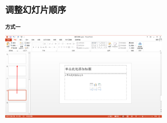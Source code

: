 # 调整幻灯片顺序

### 方式一

![直接拖动](https://raw.githubusercontent.com/huxiaoning/img/master/20201011102924.png)